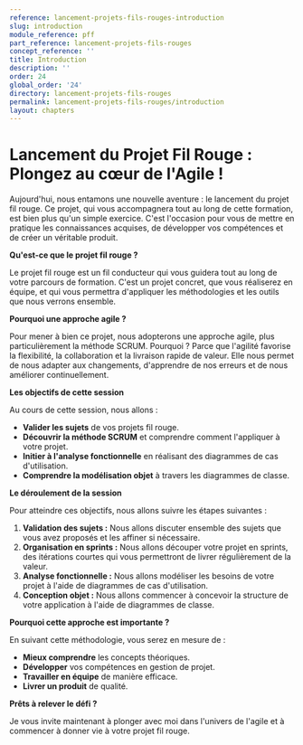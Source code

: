 ```yaml
---
reference: lancement-projets-fils-rouges-introduction
slug: introduction
module_reference: pff
part_reference: lancement-projets-fils-rouges
concept_reference: ''
title: Introduction
description: ''
order: 24
global_order: '24'
directory: lancement-projets-fils-rouges
permalink: lancement-projets-fils-rouges/introduction
layout: chapters
---
```


# Lancement du Projet Fil Rouge : Plongez au cœur de l'Agile ! 

Aujourd'hui, nous entamons une nouvelle aventure : le lancement du projet fil rouge. Ce projet, qui vous accompagnera tout au long de cette formation, est bien plus qu'un simple exercice. C'est l'occasion pour vous de mettre en pratique les connaissances acquises, de développer vos compétences et de créer un véritable produit.

**Qu'est-ce que le projet fil rouge ?**

Le projet fil rouge est un fil conducteur qui vous guidera tout au long de votre parcours de formation. C'est un projet concret, que vous réaliserez en équipe, et qui vous permettra d'appliquer les méthodologies et les outils que nous verrons ensemble. 

**Pourquoi une approche agile ?**

Pour mener à bien ce projet, nous adopterons une approche agile, plus particulièrement la méthode SCRUM. Pourquoi ? Parce que l'agilité favorise la flexibilité, la collaboration et la livraison rapide de valeur. Elle nous permet de nous adapter aux changements, d'apprendre de nos erreurs et de nous améliorer continuellement.

**Les objectifs de cette session**

Au cours de cette session, nous allons :
* **Valider les sujets** de vos projets fil rouge.
* **Découvrir la méthode SCRUM** et comprendre comment l'appliquer à votre projet.
* **Initier à l'analyse fonctionnelle** en réalisant des diagrammes de cas d'utilisation.
* **Comprendre la modélisation objet** à travers les diagrammes de classe.

**Le déroulement de la session**

Pour atteindre ces objectifs, nous allons suivre les étapes suivantes :
1. **Validation des sujets :** Nous allons discuter ensemble des sujets que vous avez proposés et les affiner si nécessaire.
2. **Organisation en sprints :** Nous allons découper votre projet en sprints, des itérations courtes qui vous permettront de livrer régulièrement de la valeur.
3. **Analyse fonctionnelle :** Nous allons modéliser les besoins de votre projet à l'aide de diagrammes de cas d'utilisation.
4. **Conception objet :** Nous allons commencer à concevoir la structure de votre application à l'aide de diagrammes de classe.

**Pourquoi cette approche est importante ?**

En suivant cette méthodologie, vous serez en mesure de :
* **Mieux comprendre** les concepts théoriques.
* **Développer** vos compétences en gestion de projet.
* **Travailler en équipe** de manière efficace.
* **Livrer un produit** de qualité.

**Prêts à relever le défi ?**

Je vous invite maintenant à plonger avec moi dans l'univers de l'agile et à commencer à donner vie à votre projet fil rouge. 

